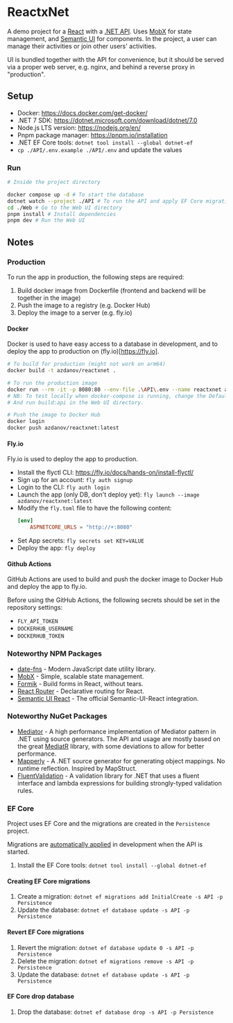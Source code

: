 # ReactxNet

A demo project for a [React](https://react.dev/) with a [.NET API](https://dotnet.microsoft.com/en-us/apps/aspnet/apis). Uses [MobX](https://mobx.js.org/) for state management, and [Semantic UI](https://react.semantic-ui.com/) for components.
In the project, a user can manage their activities or join other users' activities.

UI is bundled together with the API for convenience, but it should be served via a proper web server,
e.g. nginx, and behind a reverse proxy in "production".

## Setup

- Docker: https://docs.docker.com/get-docker/
- .NET 7 SDK: https://dotnet.microsoft.com/download/dotnet/7.0
- Node.js LTS version: https://nodejs.org/en/
- Pnpm package manager: https://pnpm.io/installation
- .NET EF Core tools: `dotnet tool install --global dotnet-ef`
- `cp ./API/.env.example ./API/.env` and update the values

### Run

```bash
# Inside the project directory

docker compose up -d # To start the database
dotnet watch --project ./API # To run the API and apply EF Core migrations
cd ./Web # Go to the Web UI directory
pnpm install # Install dependencies
pnpm dev # Run the Web UI
```

## Notes

### Production

To run the app in production, the following steps are required:

1. Build docker image from Dockerfile (frontend and backend will be together in the image)
2. Push the image to a registry (e.g. Docker Hub)
3. Deploy the image to a server (e.g. fly.io)

#### Docker

Docker is used to have easy access to a database in development,
and to deploy the app to production on (fly.io)[https://fly.io].

```bash
# To build for production (might not work on arm64)
docker build -t azdanov/reactxnet .

# To run the production image
docker run --rm -it -p 8080:80 --env-file .\API\.env --name reactxnet azdanov/reactxnet
# NB: To test locally when docker-compose is running, change the DefaultConnection.Host to "host.docker.internal".
# And run build:api in the Web UI directory.

# Push the image to Docker Hub
docker login
docker push azdanov/reactxnet:latest
```

#### Fly.io

Fly.io is used to deploy the app to production.

- Install the flyctl CLI: https://fly.io/docs/hands-on/install-flyctl/
- Sign up for an account: `fly auth signup`
- Login to the CLI: `fly auth login`
- Launch the app (only DB, don't deploy yet): `fly launch --image azdanov/reactxnet:latest`
- Modify the `fly.toml` file to have the following content:
  ```toml
  [env]
      ASPNETCORE_URLS = "http://+:8080"
  ```
- Set App secrets: `fly secrets set KEY=VALUE`
- Deploy the app: `fly deploy`

#### Github Actions

GitHub Actions are used to build and push the docker image to Docker Hub and deploy the app to fly.io.

Before using the GitHub Actions, the following secrets should be set in the repository settings:

- `FLY_API_TOKEN`
- `DOCKERHUB_USERNAME`
- `DOCKERHUB_TOKEN`

### Noteworthy NPM Packages

- [date-fns](https://github.com/date-fns/date-fns) - Modern JavaScript date utility library.
- [MobX](https://github.com/mobxjs/mobx) - Simple, scalable state management.
- [Formik](https://github.com/jaredpalmer/formik) - Build forms in React, without tears.
- [React Router](https://github.com/remix-run/react-router) - Declarative routing for React.
- [Semantic UI React](https://github.com/Semantic-Org/Semantic-UI-React) - The official Semantic-UI-React integration.

### Noteworthy NuGet Packages

- [Mediator](https://github.com/martinothamar/Mediator) - A high performance implementation of Mediator pattern in .NET
  using source generators.
  The API and usage are mostly based on the great [MediatR](https://github.com/jbogard/MediatR) library,
  with some deviations to allow
  for better performance.
- [Mapperly](https://github.com/riok/mapperly) - A .NET source generator for generating object mappings. No runtime
  reflection. Inspired by MapStruct.
- [FluentValidation](https://github.com/FluentValidation/FluentValidation) - A validation library for .NET that uses a fluent interface and lambda expressions for building strongly-typed validation rules.

### EF Core

Project uses EF Core and the migrations are created in the `Persistence` project.

Migrations are [automatically applied](https://learn.microsoft.com/en-us/ef/core/managing-schemas/migrations/applying?tabs=vs#apply-migrations-at-runtime)
in development when the API is started.

1. Install the EF Core tools: `dotnet tool install --global dotnet-ef`

#### Creating EF Core migrations

1. Create a migration: `dotnet ef migrations add InitialCreate -s API -p Persistence`
2. Update the database: `dotnet ef database update -s API -p Persistence`

#### Revert EF Core migrations

1. Revert the migration: `dotnet ef database update 0 -s API -p Persistence`
2. Delete the migration: `dotnet ef migrations remove -s API -p Persistence`
3. Update the database: `dotnet ef database update -s API -p Persistence`

#### EF Core drop database

1. Drop the database: `dotnet ef database drop -s API -p Persistence`